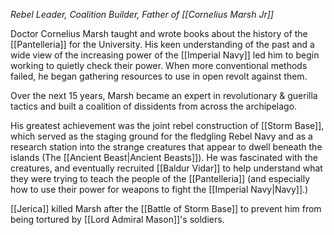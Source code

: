 *Rebel Leader, Coalition Builder, Father of [[Cornelius Marsh Jr]]*

Doctor Cornelius Marsh taught and wrote books about the history of the [[Pantelleria]] for the University.  His keen understanding of the past and a wide view of the increasing power of the [[Imperial Navy]] led him to begin working to quietly check their power.  When more conventional methods failed, he began gathering resources to use in open revolt against them.

Over the next 15 years, Marsh became an expert in revolutionary & guerilla tactics and built a coalition of dissidents from across the archipelago.

His greatest achievement was the joint rebel construction of [[Storm Base]], which served as the staging ground for the fledgling Rebel Navy and as a research station into the strange creatures that appear to dwell beneath the islands (The [[Ancient Beast|Ancient Beasts]]).  He was fascinated with the creatures, and eventually recruited [[Baldur Vidar]] to help understand what they were trying to teach the people of the [[Pantelleria]] (and especially how to use their power for weapons to fight the [[Imperial Navy|Navy]].)

[[Jerica]] killed Marsh after the [[Battle of Storm Base]] to prevent him from being tortured by [[Lord Admiral Mason]]'s soldiers.